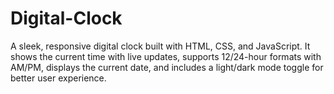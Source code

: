 # Digital-Clock
A sleek, responsive digital clock built with HTML, CSS, and JavaScript. It shows the current time with live updates, supports 12/24-hour formats with AM/PM, displays the current date, and includes a light/dark mode toggle for better user experience.
